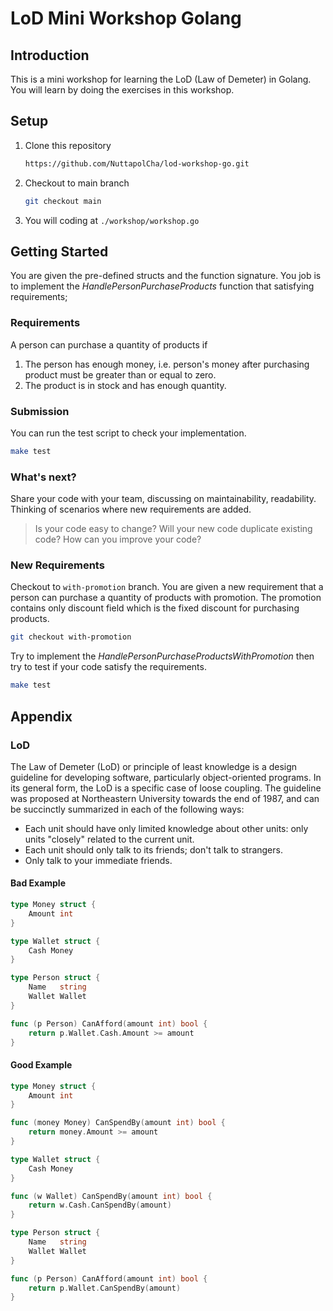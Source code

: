# LoD Mini Workshop Golang

## Introduction

This is a mini workshop for learning the LoD (Law of Demeter) in Golang.
You will learn by doing the exercises in this workshop.

## Setup

1. Clone this repository

   ```sh
   https://github.com/NuttapolCha/lod-workshop-go.git
   ```

2. Checkout to main branch

    ```sh
    git checkout main
    ```

3. You will coding at `./workshop/workshop.go`

## Getting Started

You are given the pre-defined structs and the function signature. You job is to implement the *HandlePersonPurchaseProducts* function that satisfying requirements;

### Requirements

A person can purchase a quantity of products if

1. The person has enough money, i.e. person's money after purchasing product must be greater than or equal to zero.
2. The product is in stock and has enough quantity.

### Submission

You can run the test script to check your implementation.

```sh
make test
```

### What's next?

Share your code with your team, discussing on maintainability, readability. Thinking of scenarios where new requirements are added.

> Is your code easy to change? Will your new code duplicate existing code? How can you improve your code?

### New Requirements

Checkout to `with-promotion` branch. You are given a new requirement that a person can purchase a quantity of products with promotion.
The promotion contains only discount field which is the fixed discount for purchasing products.

```sh
git checkout with-promotion
```

Try to implement the *HandlePersonPurchaseProductsWithPromotion* then try to test if your code satisfy the requirements.

```sh
make test
```

## Appendix

### LoD

The Law of Demeter (LoD) or principle of least knowledge is a design guideline for developing software, particularly object-oriented programs. In its general form, the LoD is a specific case of loose coupling. The guideline was proposed at Northeastern University towards the end of 1987, and can be succinctly summarized in each of the following ways:

- Each unit should have only limited knowledge about other units: only units "closely" related to the current unit.
- Each unit should only talk to its friends; don't talk to strangers.
- Only talk to your immediate friends.

#### Bad Example

```go
type Money struct {
	Amount int
}

type Wallet struct {
	Cash Money
}

type Person struct {
	Name   string
	Wallet Wallet
}

func (p Person) CanAfford(amount int) bool {
    return p.Wallet.Cash.Amount >= amount
}
```

#### Good Example

```go
type Money struct {
	Amount int
}

func (money Money) CanSpendBy(amount int) bool {
    return money.Amount >= amount
}

type Wallet struct {
	Cash Money
}

func (w Wallet) CanSpendBy(amount int) bool {
    return w.Cash.CanSpendBy(amount)
}

type Person struct {
	Name   string
	Wallet Wallet
}

func (p Person) CanAfford(amount int) bool {
    return p.Wallet.CanSpendBy(amount)
}
```